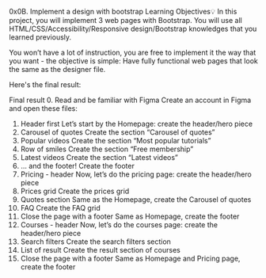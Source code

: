 0x0B. Implement a design with bootstrap
Learning Objectives💡
In this project, you will implement 3 web pages with Bootstrap. You will use all HTML/CSS/Accessibility/Responsive design/Bootstrap knowledges that you learned previously.

You won’t have a lot of instruction, you are free to implement it the way that you want - the objective is simple: Have fully functional web pages that look the same as the designer file.

Here's the final result:

Final result
0. Read and be familiar with Figma
Create an account in Figma and open these files:
1. Header first
Let’s start by the Homepage: create the header/hero piece
2. Carousel of quotes
Create the section “Carousel of quotes”
3. Popular videos
Create the section “Most popular tutorials”
4. Row of smiles
Create the section “Free membership”
5. Latest videos
Create the section “Latest videos”
6. ... and the footer!
Create the footer
7. Pricing - header
Now, let’s do the pricing page: create the header/hero piece
8. Prices grid
Create the prices grid
9. Quotes section
Same as the Homepage, create the Carousel of quotes
10. FAQ
Create the FAQ grid
11. Close the page with a footer
Same as Homepage, create the footer
12. Courses - header
Now, let’s do the courses page: create the header/hero piece
13. Search filters
Create the search filters section
14. List of result
Create the result section of courses
15. Close the page with a footer
Same as Homepage and Pricing page, create the footer